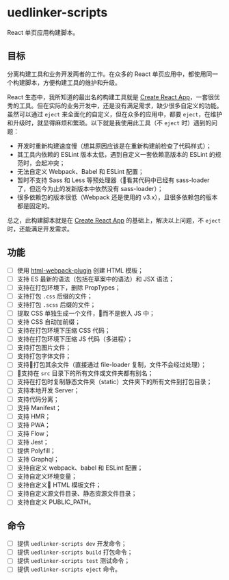 # uedlinker-scripts

React 单页应用构建脚本。

## 目标

分离构建工具和业务开发两者的工作。在众多的 React 单页应用中，都使用同一个构建脚本，方便构建工具的维护和升级。

React 生态中，我所知道的最出名的构建工具就是 [Create React App](https://github.com/facebook/create-react-app)，一套很优秀的工具。但在实际的业务开发中，还是没有满足需求，缺少很多自定义的功能。虽然可以通过 `eject` 来全面化的自定义，但在众多的应用中，都要 `eject`，在维护和升级时，就显得麻烦和繁琐。以下就是我使用此工具（不 `eject` 时）遇到的问题：

- 开发时重新构建速度慢（想其原因应该是在重新构建前检查了代码样式）；
- 其工具内依赖的 ESLint 版本太低，遇到自定义一套依赖高版本的 ESLint 的规范时，会起冲突；
- 无法自定义 Webpack、Babel 和 ESLint 配置；
- 暂时不支持 Sass 和 Less 等预处理器（看其代码中已经有 sass-loader 了，但迄今为止的发新版本中依然没有 sass-loader）；
- 很多依赖包的版本很低（Webpack 还是使用的 v3.x），且很多依赖包的版本都是固定的。

总之，此构建脚本就是在 [Create React App](https://github.com/facebook/create-react-app) 的基础上，解决以上问题，不 `eject` 时，还能满足开发需求。

## 功能

- [ ] 使用 [html-webpack-plugin](https://github.com/jantimon/html-webpack-plugin) 创建 HTML 模板；
- [ ] 支持 ES 最新的语法（包括在草案中的语法）和 JSX 语法；
- [ ] 支持在打包环境下，删除 PropTypes；
- [ ] 支持打包 `.css` 后缀的文件；
- [ ] 支持打包 `.scss` 后缀的文件；
- [ ] 提取 CSS 单独生成一个文件，而不是嵌入 JS 中；
- [ ] 支持 CSS 自动加前缀；
- [ ] 支持在打包环境下压缩 CSS 代码；
- [ ] 支持在打包环境下压缩 JS 代码（多进程）；
- [ ] 支持打包图片文件；
- [ ] 支持打包字体文件；
- [ ] 支持打包其余文件（直接通过 file-loader 复制，文件不会经过处理）；
- [ ] 支持在 `src` 目录下的所有文件或文件夹都有别名；
- [ ] 支持在打包时复制静态文件夹（static）文件夹下的所有文件到打包目录；
- [ ] 支持本地开发 Server；
- [ ] 支持代码分离；
- [ ] 支持 Manifest；
- [ ] 支持 HMR；
- [ ] 支持 PWA；
- [ ] 支持 Flow；
- [ ] 支持 Jest；
- [ ] 提供 Polyfill；
- [ ] 支持 Graphql；
- [ ] 支持自定义 webpack、babel 和 ESLint 配置；
- [ ] 支持自定义环境变量；
- [ ] 支持自定义 HTML 模板文件；
- [ ] 支持自定义源文件目录、静态资源文件目录；
- [ ] 支持自定义 PUBLIC_PATH。

## 命令

- [ ] 提供 `uedlinker-scripts dev` 开发命令；
- [ ] 提供 `uedlinker-scripts build` 打包命令；
- [ ] 提供 `uedlinker-scripts test` 测试命令；
- [ ] 提供 `uedlinker-scripts eject` 命令。
